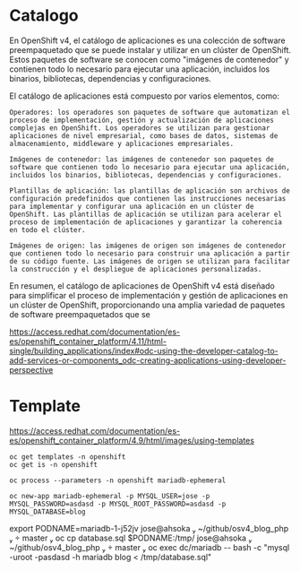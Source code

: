 # Catalogo

En OpenShift v4, el catálogo de aplicaciones es una colección de software preempaquetado que se puede instalar y utilizar en un clúster de OpenShift. Estos paquetes de software se conocen como "imágenes de contenedor" y contienen todo lo necesario para ejecutar una aplicación, incluidos los binarios, bibliotecas, dependencias y configuraciones.

El catálogo de aplicaciones está compuesto por varios elementos, como:

    Operadores: los operadores son paquetes de software que automatizan el proceso de implementación, gestión y actualización de aplicaciones complejas en OpenShift. Los operadores se utilizan para gestionar aplicaciones de nivel empresarial, como bases de datos, sistemas de almacenamiento, middleware y aplicaciones empresariales.

    Imágenes de contenedor: las imágenes de contenedor son paquetes de software que contienen todo lo necesario para ejecutar una aplicación, incluidos los binarios, bibliotecas, dependencias y configuraciones.

    Plantillas de aplicación: las plantillas de aplicación son archivos de configuración predefinidos que contienen las instrucciones necesarias para implementar y configurar una aplicación en un clúster de OpenShift. Las plantillas de aplicación se utilizan para acelerar el proceso de implementación de aplicaciones y garantizar la coherencia en todo el clúster.

    Imágenes de origen: las imágenes de origen son imágenes de contenedor que contienen todo lo necesario para construir una aplicación a partir de su código fuente. Las imágenes de origen se utilizan para facilitar la construcción y el despliegue de aplicaciones personalizadas.

En resumen, el catálogo de aplicaciones de OpenShift v4 está diseñado para simplificar el proceso de implementación y gestión de aplicaciones en un clúster de OpenShift, proporcionando una amplia variedad de paquetes de software preempaquetados que se


https://access.redhat.com/documentation/es-es/openshift_container_platform/4.11/html-single/building_applications/index#odc-using-the-developer-catalog-to-add-services-or-components_odc-creating-applications-using-developer-perspective



# Template

https://access.redhat.com/documentation/es-es/openshift_container_platform/4.9/html/images/using-templates

	oc get templates -n openshift
	oc get is -n openshift

	oc process --parameters -n openshift mariadb-ephemeral

	oc new-app mariadb-ephemeral -p MYSQL_USER=jose -p MYSQL_PASSWORD=asdasd -p MYSQL_ROOT_PASSWORD=asdasd -p MYSQL_DATABASE=blog

export PODNAME=mariadb-1-j52jv
 jose@ahsoka  ~/github/osv4_blog_php   master  oc cp database.sql $PODNAME:/tmp/
 jose@ahsoka  ~/github/osv4_blog_php   master  oc exec dc/mariadb -- bash -c "mysql -uroot -pasdasd -h mariadb blog < /tmp/database.sql"
